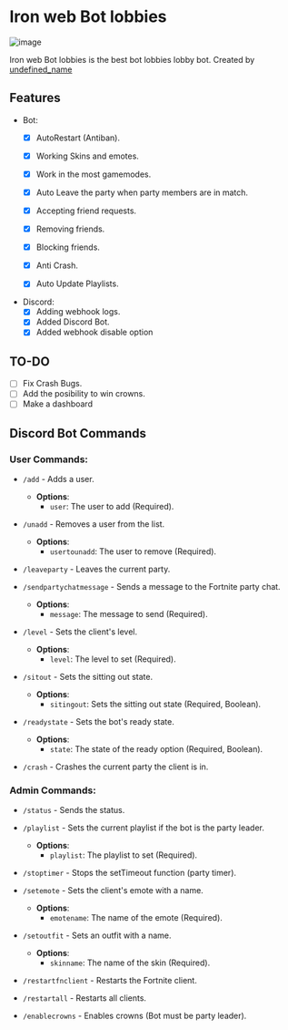 # Iron web Bot lobbies
![image](https://i.imgur.com/VfBFQaQ.jpeg)

Iron web Bot lobbies is the best bot lobbies lobby bot.
Created by [undefined_name](https://github.com/undefined-name12)


## Features
* Bot:
    * [x] AutoRestart (Antiban).
    * [x] Working Skins and emotes.
    * [x] Work in the most gamemodes.
    * [x] Auto Leave the party when party members are in match.
    * [x] Accepting friend requests.
    * [x] Removing friends.
    * [x] Blocking friends.

    * [x] Anti Crash.
    * [x] Auto Update Playlists.
* Discord:
    * [x] Adding webhook logs.
    * [x] Added Discord Bot.
    * [x] Added webhook disable option

## TO-DO
- [ ] Fix Crash Bugs.
- [ ] Add the posibility to win crowns.
- [ ] Make a dashboard

## Discord Bot Commands

### User Commands:
- `/add` - Adds a user.
  - **Options**:
    - `user`: The user to add (Required).

- `/unadd` - Removes a user from the list.
  - **Options**:
    - `usertounadd`: The user to remove (Required).

- `/leaveparty` - Leaves the current party.

- `/sendpartychatmessage` - Sends a message to the Fortnite party chat.
  - **Options**:
    - `message`: The message to send (Required).

- `/level` - Sets the client's level.
  - **Options**:
    - `level`: The level to set (Required).

- `/sitout` - Sets the sitting out state.
  - **Options**:
    - `sitingout`: Sets the sitting out state (Required, Boolean).

- `/readystate` - Sets the bot's ready state.
  - **Options**:
    - `state`: The state of the ready option (Required, Boolean).

- `/crash` - Crashes the current party the client is in.

### Admin Commands:
- `/status` - Sends the status.

- `/playlist` - Sets the current playlist if the bot is the party leader.
  - **Options**:
    - `playlist`: The playlist to set (Required).

- `/stoptimer` - Stops the setTimeout function (party timer).

- `/setemote` - Sets the client's emote with a name.
  - **Options**:
    - `emotename`: The name of the emote (Required).

- `/setoutfit` - Sets an outfit with a name.
  - **Options**:
    - `skinname`: The name of the skin (Required).

- `/restartfnclient` - Restarts the Fortnite client.

- `/restartall` - Restarts all clients.

- `/enablecrowns` - Enables crowns (Bot must be party leader).

